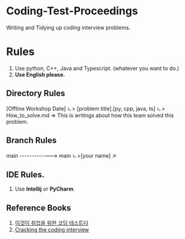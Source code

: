 # Coding-Test-Proceedings
Writing and Tidying up coding interview problems.

# Rules
1. Use python, C++, Java and Typescript. (whatever you want to do.)
1. **Use English please.**

## Directory Rules
[Offline Workshop Date]
ㄴ> [problem title].[py, cpp, java, ts]
ㄴ> How_to_solve.md => This is writings about how this team solved this problem.

## Branch Rules
main -------------> main
ㄴ>[your name] ↗

## IDE Rules.
1. Use **Intellij** or **PyCharm**.

## Reference Books
1. [이것이 취업을 위한 코딩 테스트다](https://www.kyobobook.co.kr/product/detailViewKor.laf?ejkGb=KOR&mallGb=KOR&barcode=9791162243077&orderClick=LEa&Kc=)
1. [Cracking the coding interview](https://www.amazon.com/-/ko/dp/0984782850/ref=sr_1_1?crid=20JBG91AHTBBV&keywords=cracking+the+coding+interview&qid=1655920265&sprefix=cracking+the+coding+intervi%2Caps%2C293&sr=8-1)
